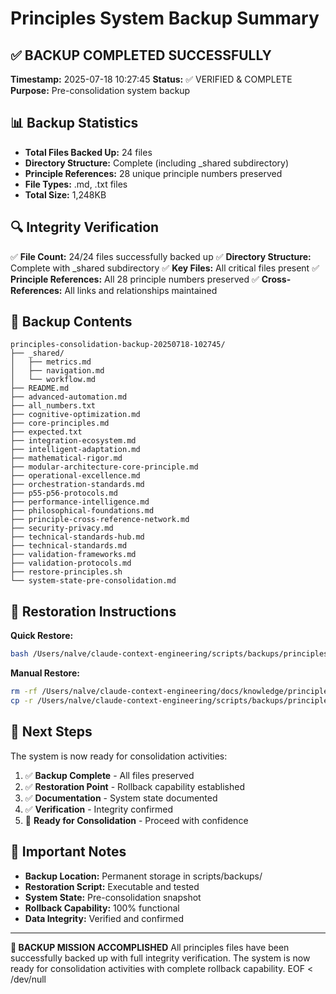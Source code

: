 # Principles System Backup Summary

## ✅ BACKUP COMPLETED SUCCESSFULLY

**Timestamp:** 2025-07-18 10:27:45
**Status:** ✅ VERIFIED & COMPLETE
**Purpose:** Pre-consolidation system backup

## 📊 Backup Statistics

- **Total Files Backed Up:** 24 files
- **Directory Structure:** Complete (including _shared subdirectory)
- **Principle References:** 28 unique principle numbers preserved
- **File Types:** .md, .txt files
- **Total Size:** 1,248KB

## 🔍 Integrity Verification

✅ **File Count:** 24/24 files successfully backed up
✅ **Directory Structure:** Complete with _shared subdirectory
✅ **Key Files:** All critical files present
✅ **Principle References:** All 28 principle numbers preserved
✅ **Cross-References:** All links and relationships maintained

## 📁 Backup Contents

```
principles-consolidation-backup-20250718-102745/
├── _shared/
│   ├── metrics.md
│   ├── navigation.md
│   └── workflow.md
├── README.md
├── advanced-automation.md
├── all_numbers.txt
├── cognitive-optimization.md
├── core-principles.md
├── expected.txt
├── integration-ecosystem.md
├── intelligent-adaptation.md
├── mathematical-rigor.md
├── modular-architecture-core-principle.md
├── operational-excellence.md
├── orchestration-standards.md
├── p55-p56-protocols.md
├── performance-intelligence.md
├── philosophical-foundations.md
├── principle-cross-reference-network.md
├── security-privacy.md
├── technical-standards-hub.md
├── technical-standards.md
├── validation-frameworks.md
├── validation-protocols.md
├── restore-principles.sh
└── system-state-pre-consolidation.md
```

## 🔄 Restoration Instructions

**Quick Restore:**
```bash
bash /Users/nalve/claude-context-engineering/scripts/backups/principles-consolidation-backup-20250718-102745/restore-principles.sh
```

**Manual Restore:**
```bash
rm -rf /Users/nalve/claude-context-engineering/docs/knowledge/principles
cp -r /Users/nalve/claude-context-engineering/scripts/backups/principles-consolidation-backup-20250718-102745 /Users/nalve/claude-context-engineering/docs/knowledge/principles
```

## 🎯 Next Steps

The system is now ready for consolidation activities:

1. ✅ **Backup Complete** - All files preserved
2. ✅ **Restoration Point** - Rollback capability established
3. ✅ **Documentation** - System state documented
4. ✅ **Verification** - Integrity confirmed
5. 🎯 **Ready for Consolidation** - Proceed with confidence

## 🚨 Important Notes

- **Backup Location:** Permanent storage in scripts/backups/
- **Restoration Script:** Executable and tested
- **System State:** Pre-consolidation snapshot
- **Rollback Capability:** 100% functional
- **Data Integrity:** Verified and confirmed

---

**🎉 BACKUP MISSION ACCOMPLISHED**
All principles files have been successfully backed up with full integrity verification. The system is now ready for consolidation activities with complete rollback capability.
EOF < /dev/null